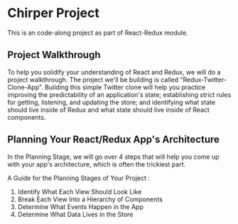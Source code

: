 # Chirper Project 

This is an code-along project as part of React-Redux module.

## Project Walkthrough
To help you solidify your understanding of React and Redux, we will do a project walkthrough. The project we'll be building is called "Redux-Twitter-Clone-App". Building this simple Twitter clone will help you practice improving the predictability of an application's state; establishing strict rules for getting, listening, and updating the store; and identifying what state should live inside of Redux and what state should live inside of React components.

## Planning Your React/Redux App's Architecture
In the Planning Stage, we will go over 4 steps that will help you come up with your app's architecture, which is often the trickiest part.

A Guide for the Planning Stages of Your Project :
1.  Identify What Each View Should Look Like
2.  Break Each View Into a Hierarchy of Components
3.  Determine What Events Happen in the App
4.  Determine What Data Lives in the Store

